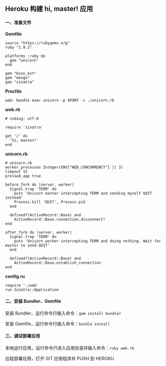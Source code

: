 Heroku 构建 hi, master! 应用
----

#### 一、准备文件

__Gemfile__

    source "https://rubygems.org"
    ruby "1.9.3"

    platforms :ruby do
      gem "unicorn"
    end

    gem "bson_ext"
    gem "mongo"
    gem "sinatra"

__Procfile__

    web: bundle exec unicorn -p $PORT -c ./unicorn.rb

__web.rb__

    # coding: utf-8

    require 'sinatra'

    get '/' do
      'hi, master!'
    end

__unicorn.rb__

    # unicorn.rb
    worker_processes Integer(ENV["WEB_CONCURRENCY"] || 3)
    timeout 15
    preload_app true

    before_fork do |server, worker|
      Signal.trap 'TERM' do
        puts 'Unicorn master intercepting TERM and sending myself QUIT instead'
        Process.kill 'QUIT', Process.pid
      end

      defined?(ActiveRecord::Base) and
        ActiveRecord::Base.connection.disconnect!
    end

    after_fork do |server, worker|
      Signal.trap 'TERM' do
        puts 'Unicorn worker intercepting TERM and doing nothing. Wait for master to send QUIT'
      end

      defined?(ActiveRecord::Base) and
        ActiveRecord::Base.establish_connection
    end

__config.ru__

    require './web'
    run Sinatra::Application

#### 二、安装 Bundler、Gemfile

安装 Bundler，运行命令行输入命令：`gem install bundler`

安装 Gemfile，运行命令行输入命令：`bundle install`

#### 三、调试部署应用

本地运行应用，运行命令行进入应用目录并输入命令：`ruby web.rb`

远程部署应用，打开 GIT 应用程序并 PUSH 到 HEROKU
